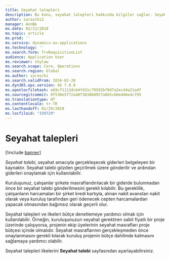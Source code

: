 ```yaml
---
title: Seyahat talepleri
description: Bu konu, seyahat talepleri hakkında bilgiler sağlar. Seyahat talebi, seyahat amacıyla gerçekleşecek giderleri belgeler.
author: saraschi2
manager: AnnBe
ms.date: 02/23/2018
ms.topic: article
ms.prod: ''
ms.service: dynamics-ax-applications
ms.technology: ''
ms.search.form: TrvRequisitionList
audience: Application User
ms.reviewer: shylaw
ms.search.scope: Core, Operations
ms.search.region: Global
ms.author: saraschi
ms.search.validFrom: 2016-02-28
ms.dyn365.ops.version: AX 7.0.0
ms.openlocfilehash: e69cf1112dcb4fd31c79592bf0d7a2ecd4a21adf
ms.sourcegitcommit: 0f530e5f72a40f383868957a6b5cb0e446e4c795
ms.translationtype: HT
ms.contentlocale: tr-TR
ms.lasthandoff: 01/29/2019
ms.locfileid: "339729"
---
```

# <a name="travel-requisitions"></a>Seyahat talepleri

[!include [banner](../includes/banner.md)]

*Seyahat talebi*, seyahat amacıyla gerçekleşecek giderleri belgeleyen bir kaynaktır. Seyahat talebi gözden geçirilmek üzere gönderilir ve ardından giderleri onaylamak için kullanılabilir.

Kuruluşunuz, çalışanlar şirkete masraflandırılacak bir giderde bulunmadan önce bir seyahat talebi gönderilmesini gerekli kılabilir. Bu gereklilik, çalışanların harcamaları bir şirket kredi kartıyla, alınan nakit avanstan nakit olarak veya kuruluş tarafından geri ödenecek cepten harcamalardan yapacak olmasından bağımsız olarak geçerli olur.

Seyahat talepleri ve ilkeleri bütçe denetlemeye yardımcı olmak için kullanılabilir. Örneğin, kuruluşunuzun seyahat gerektiren sabit fiyatlı bir proje üzerinde çalışıyorsa, projenin ekip üyelerinin seyahat masrafları proje bütçesi içinde olmalıdır. Seyahat masraflarının gerçekleşmeden önce onaylanmasını gerekli kılarak kuruluş projenin bütçe dahilinde kalmasını sağlamaya yardımcı olabilir.

Seyahat talepleri ilkelerini **Seyahat talebi** sayfasından ayarlayabilirsiniz.

